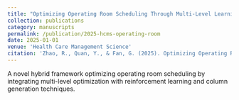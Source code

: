 ```yaml
---
title: "Optimizing Operating Room Scheduling Through Multi-Level Learning and Column Generation: A Novel Hybrid Approach (SCI 中科院Q3)"
collection: publications
category: manuscripts
permalink: /publication/2025-hcms-operating-room
date: 2025-01-01
venue: 'Health Care Management Science'
citation: 'Zhao, R., Quan, Y., & Fan, G. (2025). Optimizing Operating Room Scheduling Through Multi-Level Learning and Column Generation: A Novel Hybrid Approach. <i>Health Care Management Science</i>.'
---
```


A novel hybrid framework optimizing operating room scheduling by integrating multi-level optimization with reinforcement learning and column generation techniques.

